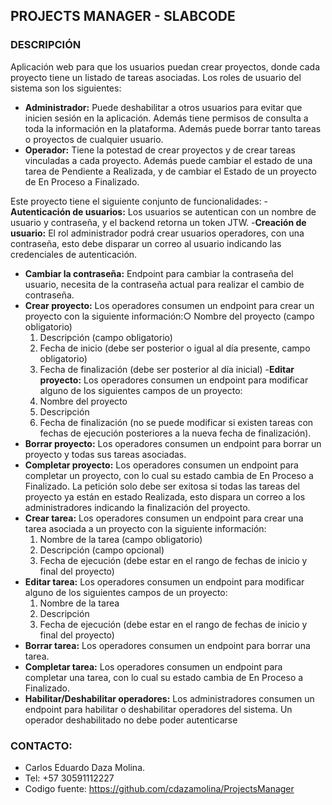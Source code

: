 ## PROJECTS MANAGER - SLABCODE
### DESCRIPCIÓN
Aplicación web para que los usuarios puedan crear proyectos, donde cada proyecto tiene un listado de tareas asociadas. Los roles de usuario del sistema son los siguientes:

  - **Administrador:** Puede deshabilitar a otros usuarios para evitar que inicien sesión en la aplicación. Además tiene permisos de consulta a toda la información en la plataforma. Además puede borrar tanto tareas o proyectos de cualquier usuario.
  - **Operador:** Tiene la potestad de crear proyectos y de crear tareas vinculadas a cada proyecto. Además puede cambiar el estado de una tarea de Pendiente a Realizada, y de
cambiar el Estado de un proyecto de En Proceso a Finalizado.

Este proyecto tiene el siguiente conjunto de funcionalidades:
  -**Autenticación de usuarios:** Los usuarios se autentican con un nombre de usuario y contraseña, y el backend retorna un token JTW.
  -**Creación de usuario:** El rol administrador podrá crear usuarios operadores, con una contraseña, esto debe disparar un correo al usuario indicando las credenciales de
autenticación.
  - **Cambiar la contraseña:** Endpoint para cambiar la contraseña del usuario, necesita de la contraseña actual para realizar el cambio de contraseña.
  - **Crear proyecto:** Los operadores consumen un endpoint para crear un proyecto con la siguiente información:○ Nombre del proyecto (campo obligatorio)
    1. Descripción (campo obligatorio)
    2. Fecha de inicio (debe ser posterior o igual al día presente, campo obligatorio)
    3. Fecha de finalización (debe ser posterior al día inicial)
  -**Editar proyecto:** Los operadores consumen un endpoint para modificar alguno de los siguientes campos de un proyecto:
    1. Nombre del proyecto
    2. Descripción
    3. Fecha de finalización (no se puede modificar si existen tareas con fechas de ejecución posteriores a la nueva fecha de finalización).
  - **Borrar proyecto:** Los operadores consumen un endpoint para borrar un proyecto y todas sus tareas asociadas.
  - **Completar proyecto:** Los operadores consumen un endpoint para completar un proyecto, con lo cual su estado cambia de En Proceso a Finalizado. La petición solo debe ser exitosa si todas las tareas del proyecto ya están en estado Realizada, esto dispara un correo a los administradores indicando la finalización del proyecto.
  - **Crear tarea:** Los operadores consumen un endpoint para crear una tarea asociada a un proyecto con la siguiente información:
    1. Nombre de la tarea (campo obligatorio)
    2. Descripción (campo opcional)
    3. Fecha de ejecución (debe estar en el rango de fechas de inicio y final del proyecto)
  - **Editar tarea:** Los operadores consumen un endpoint para modificar alguno de los siguientes campos de un proyecto:
    1. Nombre de la tarea
    2. Descripción
    3. Fecha de ejecución (debe estar en el rango de fechas de inicio y final del proyecto)
  - **Borrar tarea:** Los operadores consumen un endpoint para borrar una tarea.
  - **Completar tarea:** Los operadores consumen un endpoint para completar una tarea, con lo cual su estado cambia de En Proceso a Finalizado.
  - **Habilitar/Deshabilitar operadores:** Los administradores consumen un endpoint para habilitar o deshabilitar operadores del sistema. Un operador deshabilitado no debe poder autenticarse

### CONTACTO: 
  - Carlos Eduardo Daza Molina.
  - Tel: +57 30591112227
  - Codigo fuente: https://github.com/cdazamolina/ProjectsManager
  
